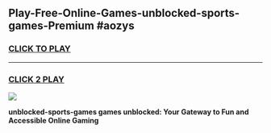 
## Play-Free-Online-Games-unblocked-sports-games-Premium #aozys
<h3>
<a href="https://premium.freeplayer.one?title=unblocked-sports-games&ref=8M">CLICK TO PLAY</a></h3>
<hr>

<h3>
<a href="https://premium.freeplayer.one?title=unblocked-sports-games&ref=8M">CLICK 2 PLAY</a>
  
</h3>

<a href="https://premium.freeplayer.one?title=unblocked-sports-games&ref=8M"><img src="https://clearcache.store/games.png"></a>


**unblocked-sports-games games unblocked: Your Gateway to Fun and Accessible Online Gaming**
